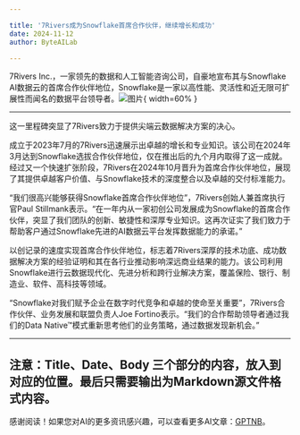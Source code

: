```yaml
---

title: '7Rivers成为Snowflake首席合作伙伴，继续增长和成功'
date: 2024-11-12
author: ByteAILab

---
```


7Rivers Inc.，一家领先的数据和人工智能咨询公司，自豪地宣布其与Snowflake AI数据云的首席合作伙伴地位，Snowflake是一家以高性能、灵活性和近无限可扩展性而闻名的数据平台领导者。![图片](https://ai-techpark.com/wp-content/uploads/2024/11/7Rivers-960x540.jpg){ width=60% }

---
这一里程碑突显了7Rivers致力于提供尖端云数据解决方案的决心。

成立于2023年7月的7Rivers迅速展示出卓越的增长和专业知识。该公司在2024年3月达到Snowflake选拔合作伙伴地位，仅在推出后的九个月内取得了这一成就。经过又一个快速扩张阶段，7Rivers在2024年10月晋升为首席合作伙伴地位，展现了其提供卓越客户价值、与Snowflake技术的深度整合以及卓越的交付标准能力。

“我们很高兴能够获得Snowflake首席合作伙伴地位”，7Rivers创始人兼首席执行官Paul Stillmank表示。“在一年内从一家初创公司发展成为Snowflake的首席合作伙伴，突显了我们团队的创新、敏捷性和深厚专业知识。这再次证实了我们致力于帮助客户通过Snowflake先进的AI数据云平台发挥数据能力的承诺。”

以创记录的速度实现首席合作伙伴地位，标志着7Rivers深厚的技术功底、成功数据解决方案的经验证明和其在各行业推动影响深远商业结果的能力。该公司利用Snowflake进行云数据现代化、先进分析和跨行业解决方案，覆盖保险、银行、制造业、软件、高科技等领域。

“Snowflake对我们赋予企业在数字时代竞争和卓越的使命至关重要”，7Rivers合作伙伴、业务发展和联盟负责人Joe Fortino表示。“我们的合作帮助领导者通过我们的Data Native™模式重新思考他们的业务策略，通过数据发现新机会。”

---

注意：Title、Date、Body 三个部分的内容，放入到对应的位置。最后只需要输出为Markdown源文件格式内容。
---
感谢阅读！如果您对AI的更多资讯感兴趣，可以查看更多AI文章：[GPTNB](https://gptnb.com)。